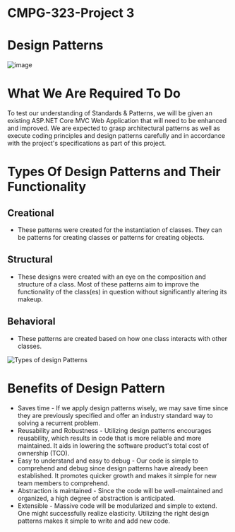 # CMPG-323-Project 3

# Design Patterns

![image](https://user-images.githubusercontent.com/91734031/192673043-42c46466-1230-461e-b7b1-60c819ef2a5a.png)

# What We Are Required To Do

To test our understanding of Standards & Patterns, we will be given an existing ASP.NET Core MVC Web Application that will need
to be enhanced and improved. We are expected to grasp architectural patterns as well as execute coding principles and design patterns carefully and in accordance with the project's specifications as part of this project. 

# Types Of Design Patterns and Their Functionality

## Creational 
* These patterns were created for the instantiation of classes. They can be patterns for creating classes or patterns for creating objects.

## Structural
* These designs were created with an eye on the composition and structure of a class. Most of these patterns aim to improve the functionality of the class(es) in         question without significantly altering its makeup.

## Behavioral
* These patterns are created based on how one class interacts with other classes.

![Types of design Patterns](https://user-images.githubusercontent.com/91734031/192675428-6b03adcf-9066-4314-ab2a-b2a9d83419ce.jpeg)


# Benefits of Design Pattern

* Saves time - If we apply design patterns wisely, we may save time since they are previously specified and offer an industry standard way to solving a recurrent problem.
* Reusability and Robustness - Utilizing design patterns encourages reusability, which results in code that is more reliable and more maintained. It aids in lowering the software product's total cost of ownership (TCO).
* Easy to understand and easy to debug - Our code is simple to comprehend and debug since design patterns have already been established. It promotes quicker growth and makes it simple for new team members to comprehend.
* Abstraction is maintained - Since the code will be well-maintained and organized, a high degree of abstraction is anticipated.
* Extensible - Massive code will be modularized and simple to extend. One might successfully realize elasticity. Utilizing the right design patterns makes it simple to write and add new code.

